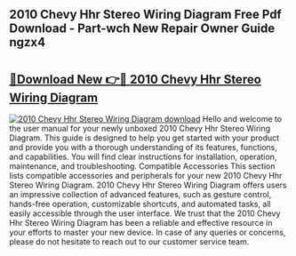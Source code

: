 ## 2010 Chevy Hhr Stereo Wiring Diagram Free Pdf Download - Part-wch New Repair Owner Guide ngzx4

# <h2><a href="http://dfmbs2i.blite.top/?on=2010+Chevy+Hhr+Stereo+Wiring+Diagram">🔗Download New 👉🔴 2010 Chevy Hhr Stereo Wiring Diagram</a></h2>

[![2010 Chevy Hhr Stereo Wiring Diagram download](https://i.imgur.com/lujVjoI.png)](http://dfmbs2i.blite.top/?on=2010+Chevy+Hhr+Stereo+Wiring+Diagram)
Hello and welcome to the user manual for your newly unboxed 2010 Chevy Hhr Stereo Wiring Diagram. This guide is designed to help you get started with your product and provide you with a thorough understanding of its features, functions, and capabilities. You will find clear instructions for installation, operation, maintenance, and troubleshooting. Compatible Accessories This section lists compatible accessories and peripherals for your new 2010 Chevy Hhr Stereo Wiring Diagram. 2010 Chevy Hhr Stereo Wiring Diagram offers users an impressive collection of advanced features, such as gesture control, hands-free operation, customizable shortcuts, and automated tasks, all easily accessible through the user interface. We trust that the 2010 Chevy Hhr Stereo Wiring Diagram has been a reliable and effective resource in your efforts to master your new device. In case of any queries or concerns, please do not hesitate to reach out to our customer service team.
